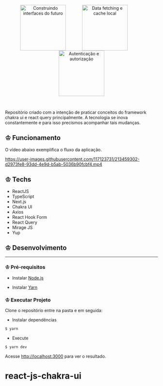<p align="center">
  <img alt="Construindo interfaces do futuro" src="https://xesque.rocketseat.dev/platform/1617214059963.svg" width="150"  align="center"/>
  <img alt="Data fetching e cache local" src="https://xesque.rocketseat.dev/platform/1617970681158.svg" width="150" hspace="50" align="center"/>
  <img alt="Autenticação e autorização" src="https://xesque.rocketseat.dev/platform/1620053517721.svg" width="150" align="center"/>
</p>

<br />

<p>Repositório criado com a intenção de praticar conceitos do framework chakra ui e react query principalmente. A tecnologia se inova constantemente e para isso precismos acompanhar tais mudanças.</p>

## ♔ Funcionamento

O vídeo abaixo exemplifica o fluxo da aplicação.


https://user-images.githubusercontent.com/117123731/213459302-d2973fe8-93dd-4e9d-b5ab-5036b90fcbf4.mp4




## ♔ Techs

<ul>
  <li> ReactJS </li>
  <li> TypeScript </li>
  <li> Next.js </li>
  <li> Chakra UI </li>
  <li> Axios </li>
  <li> React Hook Form </li>
  <li> React Query </li>
  <li> Mirage JS </li>
  <li> Yup </li>
</ul>

## ♔ Desenvolvimento

---

### ♔ Pré-requisitos

- Instalar [Node.js](https://nodejs.org)

- Instalar [Yarn](https://yarnpkg.com/)


### ♔ Executar Projeto

Clone o repositório entre na pasta e em seguida:

- Instalar dependências

```bash
$ yarn
```

- Execute

```bash
$ yarn dev
```

Acesse <http://localhost:3000> para ver o resultado.
# react-js-chakra-ui
